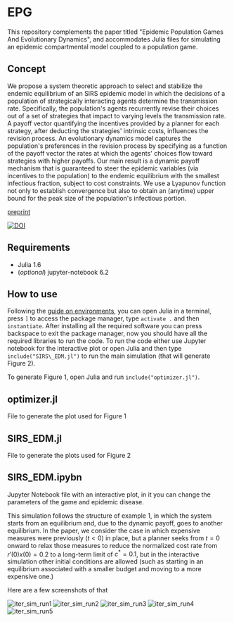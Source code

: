 # EPG

This repository complements the paper titled "Epidemic Population Games And Evolutionary Dynamics", and accommodates Julia files for simulating an epidemic compartmental model coupled to a population game.

## Concept
We propose a system theoretic approach to select and stabilize the endemic equilibrium of an SIRS epidemic model in which the decisions of a population of strategically interacting agents determine the transmission rate. Specifically, the population's agents recurrently revise their choices out of a set of strategies that impact to varying levels the transmission rate. A payoff vector quantifying the incentives provided by a planner for each strategy, after deducting the strategies' intrinsic costs, influences the revision process. An evolutionary dynamics model captures the population's preferences in the revision process by specifying as a function of the payoff vector the rates at which the agents' choices flow toward strategies with higher payoffs. Our main result is a dynamic payoff mechanism that is guaranteed to steer the epidemic variables (via incentives to the population) to the endemic equilibrium with the smallest infectious fraction, subject to cost constraints. We use a Lyapunov function not only to establish convergence but also to obtain an (anytime) upper bound for the peak size of the population's infectious portion. 

[preprint](https://arxiv.org/abs/2201.10529)

[![DOI](https://zenodo.org/badge/395116198.svg)](https://zenodo.org/badge/latestdoi/395116198)



## Requirements
- Julia 1.6
- (*optional*) jupyter-notebook 6.2

## How to use
Following the [guide on environments](https://pkgdocs.julialang.org/v1.2/environments/), you can open Julia in a terminal, press `]` to access the package manager, type `activate .` and then `instantiate`. 
After installing all the required software you can press backspace to exit the package manager, now you should have all the required libraries to run the code. To run the code either use Jupyter notebook for the interactive plot or open Julia and then type `include("SIRS\_EDM.jl")` to run the main simulation (that will generate Figure 2).

To generate Figure 1, open Julia and run `include("optimizer.jl")`.


## optimizer.jl
File to generate the plot used for Figure 1

## SIRS\_EDM.jl
File to generate the plots used for Figure 2

## SIRS\_EDM.ipybn
Jupyter Notebook file with an interactive plot, in it you can change the parameters of the game and epidemic disease.

This simulation follows the structure of example 1, in which the system starts from an equilibrium and, due to the dynamic payoff, goes to another equilibrium. In the paper, we consider the case in which expensive measures were previously ($t < 0$) in place, but a planner seeks from $t = 0$ onward to relax those measures to reduce the normalized cost rate from $r'(0)x(0) = 0.2$ to a long-term limit of $c^*=0.1$, but in the interactive simulation other initial conditions are allowed (such as starting in an equilibrium associated with a smaller budget and moving to a more expensive one.)

Here are a few screenshots of that 


![iter_sim_run1](https://user-images.githubusercontent.com/13306869/185970707-23018966-b530-4179-b2ae-586966643618.png)
![iter_sim_run2](https://user-images.githubusercontent.com/13306869/185970709-e8f4e701-3744-4dc4-b59f-55465587e6bd.png)
![iter_sim_run3](https://user-images.githubusercontent.com/13306869/185970711-c53a4d83-3e54-47e8-a3ba-e82beba53c59.png)
![iter_sim_run4](https://user-images.githubusercontent.com/13306869/185970715-6dc726d7-a49b-4c4e-bf4f-4c4c81309b11.png)
![iter_sim_run5](https://user-images.githubusercontent.com/13306869/185970719-2bbd1b0d-8a30-4c71-bc21-d2509e4b53e3.png)



